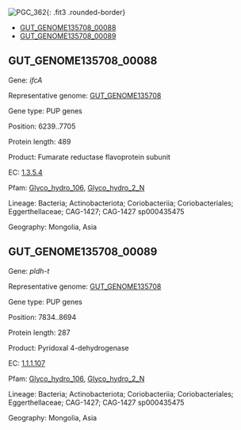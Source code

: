 ![PGC_362](../static/images/Clusters_figure/PGC_362.jpg){: .fit3 .rounded-border}

<ul id="myTab" class="nav nav-tabs">
  <li class="active">
        <a href="#tab1" data-toggle="tab">GUT_GENOME135708_00088</a>
  </li>
<li><a href="#tab2" data-toggle="tab">GUT_GENOME135708_00089</a></li>
</ul>

<div id="myTabContent" class="tab-content">
  <div class="tab-pane fade in active" id="tab1">

<h2 id="GUT_GENOME135708_00088">GUT_GENOME135708_00088</h2>
<p>Gene: <em>ifcA</em>
<p>Representative genome: <a href="https://www.ebi.ac.uk/metagenomics/genomes/MGYG-HGUT-00980">GUT_GENOME135708</a></p>
<p>Gene type: PUP genes</p>
<p>Position: 6239..7705</p>
<p>Protein length: 489</p>
<p>Product: Fumarate reductase flavoprotein subunit</p>
<p>EC: <a href="https://www.brenda-enzymes.org/enzyme.php?ecno=1.3.5.4">1.3.5.4</a></p>
<p>Pfam: <a href="http://pfam.xfam.org/family/Glyco_hydro_106">Glyco_hydro_106</a>, <a href="http://pfam.xfam.org/family/Glyco_hydro_2_N">Glyco_hydro_2_N</a></p>
<p>Lineage: Bacteria; Actinobacteriota; Coriobacteriia; Coriobacteriales; Eggerthellaceae; CAG-1427; CAG-1427 sp000435475</p>
<p>Geography: Mongolia, Asia</p>
  </div>

  <div class="tab-pane fade" id="tab2">

<h2 id="GUT_GENOME135708_00089">GUT_GENOME135708_00089</h2>
<p>Gene: <em>pldh-t</em></p>
<p>Representative genome: <a href="https://www.ebi.ac.uk/metagenomics/genomes/MGYG-HGUT-00980">GUT_GENOME135708</a></p>
<p>Gene type: PUP genes</p>
<p>Position: 7834..8694</p>
<p>Protein length: 287</p>
<p>Product: Pyridoxal 4-dehydrogenase</p>
<p>EC: <a href="https://www.brenda-enzymes.org/enzyme.php?ecno=1.1.1.107">1.1.1.107</a></p>
<p>Pfam: <a href="http://pfam.xfam.org/family/Glyco_hydro_106">Glyco_hydro_106</a>, <a href="http://pfam.xfam.org/family/Glyco_hydro_2_N">Glyco_hydro_2_N</a></p>
<p>Lineage: Bacteria; Actinobacteriota; Coriobacteriia; Coriobacteriales; Eggerthellaceae; CAG-1427; CAG-1427 sp000435475</p>
<p>Geography: Mongolia, Asia</p>

  </div>
</div>
